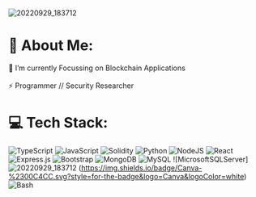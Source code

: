 #
![20220929_183712](https://user-images.githubusercontent.com/92292670/193047414-25fffa8f-6c8a-481d-bc85-e2181d6b4d53.jpg)

# 💫 About Me:
🔭 I’m currently Focussing on Blockchain Applications<br> <br>⚡ Programmer // Security Researcher


# 💻 Tech Stack:
![TypeScript](https://img.shields.io/badge/typescript-%23007ACC.svg?style=for-the-badge&logo=typescript&logoColor=white) ![JavaScript](https://img.shields.io/badge/javascript-%23323330.svg?style=for-the-badge&logo=javascript&logoColor=%23F7DF1E) ![Solidity](https://img.shields.io/badge/Solidity-%23363636.svg?style=for-the-badge&logo=solidity&logoColor=white) ![Python](https://img.shields.io/badge/python-3670A0?style=for-the-badge&logo=python&logoColor=ffdd54) ![NodeJS](https://img.shields.io/badge/node.js-6DA55F?style=for-the-badge&logo=node.js&logoColor=white) ![React](https://img.shields.io/badge/react-%2320232a.svg?style=for-the-badge&logo=react&logoColor=%2361DAFB) ![Express.js](https://img.shields.io/badge/express.js-%23404d59.svg?style=for-the-badge&logo=express&logoColor=%2361DAFB) ![Bootstrap](https://img.shields.io/badge/bootstrap-%23563D7C.svg?style=for-the-badge&logo=bootstrap&logoColor=white) ![MongoDB](https://img.shields.io/badge/MongoDB-%234ea94b.svg?style=for-the-badge&logo=mongodb&logoColor=white) ![MySQL](https://img.shields.io/badge/mysql-%2300f.svg?style=for-the-badge&logo=mysql&logoColor=white) ![MicrosoftSQLServer]![20220929_183712](https://user-images.githubusercontent.com/92292670/193047256-d1221199-c271-42e4-82db-4039e99510ab.jpg)
(https://img.shields.io/badge/Canva-%2300C4CC.svg?style=for-the-badge&logo=Canva&logoColor=white) ![Bash](https://img.shields.io/badge/shell_script-%23121011.svg?style=for-the-badge&logo=gnu-bash&logoColor=white)
<!-- # 📊 GitHub Stats:
![](https://github-readme-stats.vercel.app/api?username=balask-dev&theme=dark&hide_border=false&include_all_commits=false&count_private=false)<br/>
![](https://github-readme-streak-stats.herokuapp.com/?user=balask-dev&theme=dark&hide_border=false)<br/>
![](https://github-readme-stats.vercel.app/api/top-langs/?username=balask-dev&theme=dark&hide_border=false&include_all_commits=false&count_private=false&layout=compact) -->

 
